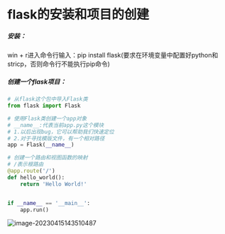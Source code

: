 # flask的安装和项目的创建

##### 安装：

win + r进入命令行输入：pip install flask(要求在环境变量中配置好python和stricp，否则命令行不能执行pip命令)

##### 创建一个flask项目：

```python
# 从flask这个包中导入Flask类
from flask import Flask

# 使用Flask类创建一个app对象
# __name__:代表当前app.py这个模块
# 1.以后出现bug，它可以帮助我们快速定位
# 2.对于寻找模版文件，有一个相对路径
app = Flask(__name__)

# 创建一个路由和视图函数的映射
# /表示根路由
@app.route('/')
def hello_world():
    return 'Hello World!'


if __name__ == '__main__':
    app.run()
```

![image-20230415143510487](C:\Users\volet\AppData\Roaming\Typora\typora-user-images\image-20230415143510487.png)